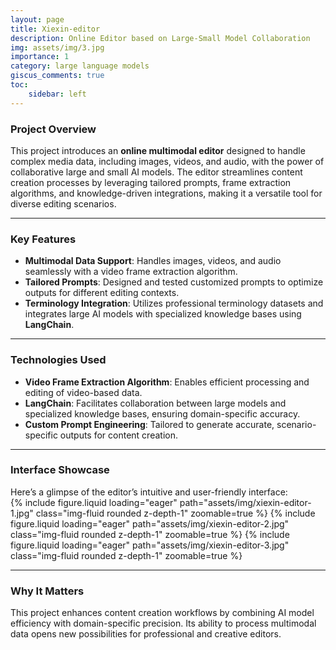 ```yaml
---
layout: page
title: Xiexin-editor
description: Online Editor based on Large-Small Model Collaboration
img: assets/img/3.jpg
importance: 1
category: large language models
giscus_comments: true
toc:
    sidebar: left
---
```


### **Project Overview**  
This project introduces an **online multimodal editor** designed to handle complex media data, including images, videos, and audio, with the power of collaborative large and small AI models. The editor streamlines content creation processes by leveraging tailored prompts, frame extraction algorithms, and knowledge-driven integrations, making it a versatile tool for diverse editing scenarios.

---

### **Key Features**  
- **Multimodal Data Support**: Handles images, videos, and audio seamlessly with a video frame extraction algorithm.  
- **Tailored Prompts**: Designed and tested customized prompts to optimize outputs for different editing contexts.  
- **Terminology Integration**: Utilizes professional terminology datasets and integrates large AI models with specialized knowledge bases using **LangChain**.  

---

### **Technologies Used**  
- **Video Frame Extraction Algorithm**: Enables efficient processing and editing of video-based data.  
- **LangChain**: Facilitates collaboration between large models and specialized knowledge bases, ensuring domain-specific accuracy.  
- **Custom Prompt Engineering**: Tailored to generate accurate, scenario-specific outputs for content creation.

---

### **Interface Showcase**  
Here’s a glimpse of the editor’s intuitive and user-friendly interface:  
{% include figure.liquid loading="eager" path="assets/img/xiexin-editor-1.jpg" class="img-fluid rounded z-depth-1" zoomable=true %}
{% include figure.liquid loading="eager" path="assets/img/xiexin-editor-2.jpg" class="img-fluid rounded z-depth-1" zoomable=true %}
{% include figure.liquid loading="eager" path="assets/img/xiexin-editor-3.jpg" class="img-fluid rounded z-depth-1" zoomable=true %}

---

### **Why It Matters**  
This project enhances content creation workflows by combining AI model efficiency with domain-specific precision. Its ability to process multimodal data opens new possibilities for professional and creative editors.  
